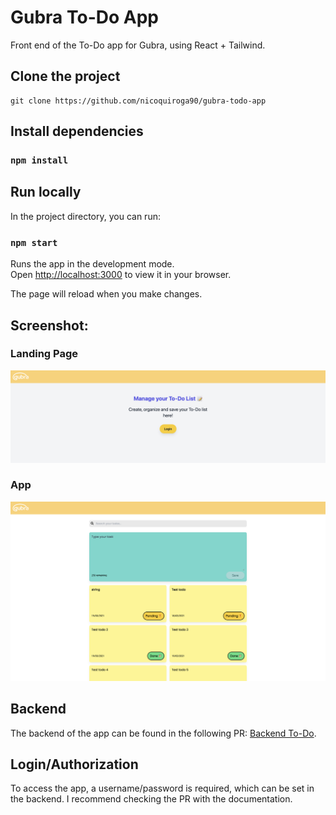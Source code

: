 # Gubra To-Do App 

Front end of the To-Do app for Gubra, using React + Tailwind. 

## Clone the project

```
git clone https://github.com/nicoquiroga90/gubra-todo-app
```

## Install dependencies

### `npm install`

## Run locally
In the project directory, you can run:

### `npm start`

Runs the app in the development mode.\
Open [http://localhost:3000](http://localhost:3000) to view it in your browser.

The page will reload when you make changes.

## Screenshot:

### Landing Page
![Home](ToDoHome.png)

### App
![Home](ToDoGubra.png)


## Backend

The backend of the app can be found in the following PR: [Backend To-Do](https://github.com/Gubra-A-S/fastapi-todo-app/pull/1).

## Login/Authorization

To access the app, a username/password is required, which can be set in the backend. I recommend checking the PR with the documentation.
